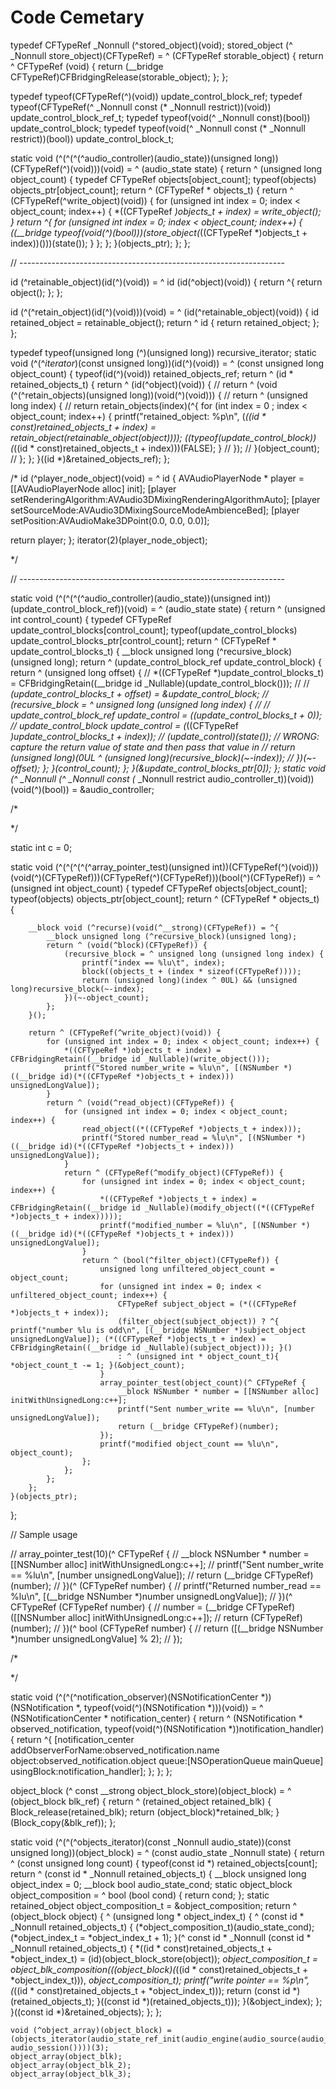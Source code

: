 #  Code Cemetary

typedef CFTypeRef _Nonnull (^stored_object)(void);
stored_object (^ _Nonnull store_object)(CFTypeRef) = ^ (CFTypeRef storable_object) {
    return ^ CFTypeRef (void) {
        return (__bridge CFTypeRef)CFBridgingRelease(storable_object);
    };
};

typedef typeof(CFTypeRef(^)(void)) update_control_block_ref;
typedef typeof(CFTypeRef(^ _Nonnull const (* _Nonnull restrict))(void)) update_control_block_ref_t;
typedef typeof(void(^ _Nonnull const)(bool)) update_control_block;
typedef typeof(void(^ _Nonnull const (* _Nonnull restrict))(bool)) update_control_block_t;

static void (^(^(^(^audio_controller)(audio_state))(unsigned long))(CFTypeRef(^)(void)))(void) = ^ (audio_state state) {
    return ^ (unsigned long object_count) {
        typedef CFTypeRef objects[object_count];
        typeof(objects) objects_ptr[object_count];
        return ^ (CFTypeRef * objects_t) {
            return ^ (CFTypeRef(^write_object)(void)) {
                for (unsigned int index = 0; index < object_count; index++) {
                    *((CFTypeRef *)objects_t + index) = write_object();
                }
                return ^{
                    for (unsigned int index = 0; index < object_count; index++) {
                        ((__bridge typeof(void(^)(bool)))(store_object(*((CFTypeRef *)objects_t + index))()))(state());
                    }
                };
            };
        }(objects_ptr);
    };
};

// ------------------------------------------------------------------

id (^retainable_object)(id(^)(void)) = ^ id (id(^object)(void)) {
    return ^{
        return object();
    };
};

id (^(^retain_object)(id(^)(void)))(void) = ^ (id(^retainable_object)(void)) {
    id retained_object = retainable_object();
    return ^ id {
        return retained_object;
    };
};

typedef typeof(unsigned long (^)(unsigned long)) recursive_iterator;
static void (^(^_iterator_)(const unsigned long))(id(^)(void)) = ^ (const unsigned long object_count) {
    typeof(id(^)(void)) retained_objects_ref;
    return ^ (id * retained_objects_t) {
        return ^ (id(^object)(void)) {
            //            return ^ (void (^(^retain_objects)(unsigned long))(void(^)(void))) {
            //                return ^ (unsigned long index) {
            //                    return retain_objects(index)(^{
            for (int index = 0 ; index < object_count; index++) {
                printf("retained_object: %p\n", (*((id * const)retained_objects_t + index) = retain_object(retainable_object(object))));
                ((typeof(update_control_block))(*((id * const)retained_objects_t + index)))(FALSE);
            }
            //        });
            //                }(object_count);
            //            };
        };
    }((id *)&retained_objects_ref);
};

/*
 id (^player_node_object)(void) = ^ id {
 AVAudioPlayerNode * player = [[AVAudioPlayerNode alloc] init];
 [player setRenderingAlgorithm:AVAudio3DMixingRenderingAlgorithmAuto];
 [player setSourceMode:AVAudio3DMixingSourceModeAmbienceBed];
 [player setPosition:AVAudioMake3DPoint(0.0, 0.0, 0.0)];
 
 return player;
}; iterator(2)(player_node_object);
 
 */


// ------------------------------------------------------------------

static void (^(^(^(^audio_controller)(audio_state))(unsigned int))(update_control_block_ref))(void) = ^ (audio_state state) {
    return ^ (unsigned int control_count) {
        typedef CFTypeRef update_control_blocks[control_count];
        typeof(update_control_blocks) update_control_blocks_ptr[control_count];
        return ^ (CFTypeRef * update_control_blocks_t) {
            __block unsigned long (^recursive_block)(unsigned long);
            return ^ (update_control_block_ref update_control_block) {
                return ^ (unsigned long offset) {
//                    *((CFTypeRef *)update_control_blocks_t) = CFBridgingRetain((__bridge id _Nullable)(update_control_block()));
//                    //                    *(update_control_blocks_t + offset) = &update_control_block;
//                    (recursive_block = ^ unsigned long (unsigned long index) {
//                        //                            update_control_block_ref update_control = *(*(update_control_blocks_t + 0));
//                        update_control_block update_control = (*((CFTypeRef *)update_control_blocks_t + index));
//                        (update_control)(state()); // WRONG: capture the return value of state and then pass that value in
//                        return (unsigned long)(0UL ^ (unsigned long)(recursive_block)(~-index));
//                    })(~-offset);
                };
            }(control_count);
        };
    }(&update_control_blocks_ptr[0]);
};
static void (^ _Nonnull (^ _Nonnull const (* _Nonnull restrict audio_controller_t))(void))(void(^)(bool)) = &audio_controller;

/*
 
 */


static int c = 0;

static void (^(^(^(^(^array_pointer_test)(unsigned int))(CFTypeRef(^)(void)))(void(^)(CFTypeRef)))(CFTypeRef(^)(CFTypeRef)))(bool(^)(CFTypeRef)) = ^ (unsigned int object_count) {
    typedef CFTypeRef objects[object_count];
    typeof(objects) objects_ptr[object_count];
    return ^ (CFTypeRef * objects_t) {
        
        __block void (^recurse)(void(^__strong)(CFTypeRef)) = ^{
            __block unsigned long (^recursive_block)(unsigned long);
            return ^ (void(^block)(CFTypeRef)) {
                (recursive_block = ^ unsigned long (unsigned long index) {
                    printf("index == %lu\t", index);
                    block((objects_t + (index * sizeof(CFTypeRef))));
                    return (unsigned long)(index ^ 0UL) && (unsigned long)recursive_block(~-index);
                })(~-object_count);
            };
        }();
        
        return ^ (CFTypeRef(^write_object)(void)) {
            for (unsigned int index = 0; index < object_count; index++) {
                *((CFTypeRef *)objects_t + index) = CFBridgingRetain((__bridge id _Nullable)(write_object()));
                printf("Stored number_write = %lu\n", [(NSNumber *)((__bridge id)(*((CFTypeRef *)objects_t + index))) unsignedLongValue]);
            }
            return ^ (void(^read_object)(CFTypeRef)) {
                for (unsigned int index = 0; index < object_count; index++) {
                    read_object((*((CFTypeRef *)objects_t + index)));
                    printf("Stored number_read = %lu\n", [(NSNumber *)((__bridge id)(*((CFTypeRef *)objects_t + index))) unsignedLongValue]);
                }
                return ^ (CFTypeRef(^modify_object)(CFTypeRef)) {
                    for (unsigned int index = 0; index < object_count; index++) {
                        *((CFTypeRef *)objects_t + index) = CFBridgingRetain((__bridge id _Nullable)(modify_object((*((CFTypeRef *)objects_t + index)))));
                        printf("modified_number = %lu\n", [(NSNumber *)((__bridge id)(*((CFTypeRef *)objects_t + index))) unsignedLongValue]);
                    }
                    return ^ (bool(^filter_object)(CFTypeRef)) {
                        unsigned long unfiltered_object_count = object_count;
                        for (unsigned int index = 0; index < unfiltered_object_count; index++) {
                            CFTypeRef subject_object = (*((CFTypeRef *)objects_t + index));
                            (filter_object(subject_object)) ? ^{ printf("number %lu is odd\n", [(__bridge NSNumber *)subject_object unsignedLongValue]); (*((CFTypeRef *)objects_t + index) = CFBridgingRetain((__bridge id _Nullable)(subject_object))); }()
                            : ^ (unsigned int * object_count_t){ *object_count_t -= 1; }(&object_count);
                        }
                        array_pointer_test(object_count)(^ CFTypeRef {
                            __block NSNumber * number = [[NSNumber alloc] initWithUnsignedLong:c++];
                            printf("Sent number_write == %lu\n", [number unsignedLongValue]);
                            return (__bridge CFTypeRef)(number);
                        });
                        printf("modified object_count == %lu\n", object_count);
                    };
                };
            };
        };
    }(objects_ptr);
};

// Sample usage

//    array_pointer_test(10)(^ CFTypeRef {
//        __block NSNumber * number = [[NSNumber alloc] initWithUnsignedLong:c++];
//        printf("Sent number_write == %lu\n", [number unsignedLongValue]);
//        return (__bridge CFTypeRef)(number);
//    })(^ (CFTypeRef number) {
//        printf("Returned number_read == %lu\n", [(__bridge NSNumber *)number unsignedLongValue]);
//    })(^ CFTypeRef (CFTypeRef number) {
//        number = (__bridge CFTypeRef)([[NSNumber alloc] initWithUnsignedLong:c++]);
//        return (CFTypeRef)(number);
//    })(^ bool (CFTypeRef number) {
//        return ([(__bridge NSNumber *)number unsignedLongValue] % 2);
//    });

/*
 
 */

static void (^(^(^notification_observer)(NSNotificationCenter *))(NSNotification *, typeof(void(^)(NSNotification *)))(void)) = ^ (NSNotificationCenter * notification_center) {
    return ^ (NSNotification * observed_notification, typeof(void(^)(NSNotification *))notification_handler) {
        return ^{
            [notification_center addObserverForName:observed_notification.name object:observed_notification.object queue:[NSOperationQueue mainQueue] usingBlock:notification_handler];
        };
    };
};



object_block (^ const __strong object_block_store)(object_block) = ^ (object_block blk_ref) {
    return ^ (retained_object retained_blk) {
        Block_release(retained_blk);
        return (object_block)*retained_blk;
    }(Block_copy(&blk_ref));
};

static void (^(^(^objects_iterator)(const _Nonnull audio_state))(const unsigned long))(object_block) = ^ (const audio_state _Nonnull state) {
    return ^ (const unsigned long count) {
        typeof(const id *) retained_objects[count];
        return ^ (const id * _Nonnull retained_objects_t) {
            __block unsigned long object_index = 0;
            __block bool audio_state_cond;
            static object_block object_composition = ^ bool (bool cond) { return cond; };
            static retained_object object_composition_t = &object_composition;
            return ^ (object_block object) {
                ^ (unsigned long * object_index_t) {
                    ^ (const id * _Nonnull retained_objects_t) {
                        (*object_composition_t)(audio_state_cond);
                        (*object_index_t = *object_index_t + 1);
                    }(^ const id * _Nonnull (const id * _Nonnull retained_objects_t) {
                        *((id * const)retained_objects_t + *object_index_t) = (id)(object_block_store(object));
                        *object_composition_t = object_blk_composition(((object_block)(*((id * const)retained_objects_t + *object_index_t))), *object_composition_t);
                        printf("write pointer == %p\n", (*((id * const)retained_objects_t + *object_index_t)));
                        return (const id *)(retained_objects_t);
                    }((const id *)(retained_objects_t)));
                }(&object_index);
            };
        }((const id *)&retained_objects);
    };
};

    void (^object_array)(object_block) = (objects_iterator(audio_state_ref_init(audio_engine(audio_source(audio_renderer())), audio_session())))(3);
    object_array(object_blk);
    object_array(object_blk_2);
    object_array(object_blk_3);
    

